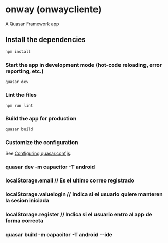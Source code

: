 # onway (onwaycliente)

A Quasar Framework app

## Install the dependencies

```bash
npm install
```

### Start the app in development mode (hot-code reloading, error reporting, etc.)

```bash
quasar dev
```

### Lint the files

```bash
npm run lint
```

### Build the app for production

```bash
quasar build
```

### Customize the configuration

See [Configuring quasar.conf.js](https://quasar.dev/quasar-cli/quasar-conf-js).

### quasar dev -m capacitor -T android

### localStorage.email // Es el ultimo correo registrado

### localStorage.valuelogin // Indica si el usuario quiere manteren la sesion iniciada

### localStorage.register // Indica si el usuario entro al app de forma correcta

### quasar build -m capacitor -T android --ide

